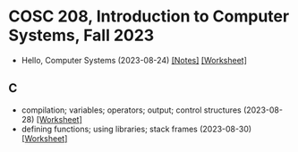 # COSC 208, Introduction to Computer Systems, Fall 2023

* Hello, Computer Systems (2023-08-24) [[Notes]](2023-08-24.notes.html) 
[[Worksheet]](2023-08-24.worksheet.html)

## C
* compilation; variables; operators; output; control structures (2023-08-28) [[Worksheet]](2023-08-28.worksheet.html)
* defining functions; using libraries; stack frames (2023-08-30) [[Worksheet]](2023-08-30.worksheet.html)
